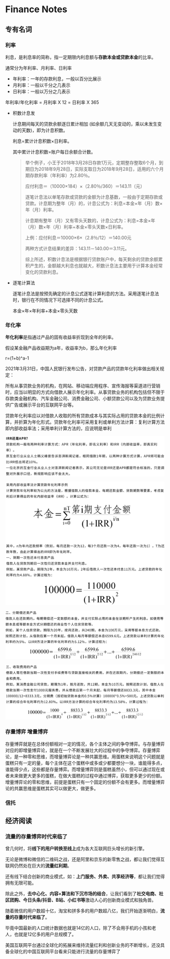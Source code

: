 # Finance Notes



## 专有名词

### 利率

利息，是利息率的简称，指一定期限内利息额与**存款本金或贷款本金**的比率。

通常分为年利率、月利率、日利率

- 年利率：一年的存款利息，一般以百分比展示
- 月利率：一般以千分之几表示
- 日利率：一般以万分之几表示

年利率/年化利率 = 月利率 X 12 = 日利率 X 365

- 积数计息发

  计息期间每天的贷款余额逐日累计相加 (如余额几天无变动的，乘以未发生变动的天数)，即为计息积数。

  利息=累计计息积数×日利率。

  其中累计计息积数=账户每日余额合计数。

  > 举个例子，小王于2018年3月28日存款1万元，定期整存整取6个月，到期日为2018年9月28日，实际支取日为2018年9月28日，适用的六个月期存款利率（年利率）为2.80％。
  >
  > 应付利息＝（10000×184）×（2.80％/360）＝143.11（元）
  >
  > 逐笔计息法以单笔存款或贷款的金额为计息基数，一般由于定期存款或贷款。计息期为整年（月）的，计息公式为：利息=本金×年（月）数×年（月）利率。
  >
  > 计息期有整年（月）又有零头天数的，计息公式为：利息=本金×年（月）数×年（月）利率+本金×零头天数×日利率。
  >
  > 上例：应付利息＝10000×6×（2.8％/12）＝140.00元
  >
  > 两种方式计息结果的差异：143.11－140.00＝3.11元。
  >
  > 综上所述，积数计息法是根据银行贷款账户中，每天剩余的贷款余额累积产生的，金额越大利息也就越大，积数计息法主要用于计算本金经常变化的贷款利息。

- 逐笔计算法

  逐笔计息法是按预先确定的计息公式逐笔计算利息的方法。采用逐笔计息法时，银行在不同情况下可选择不同的计息公式。

  本金×年×年利率+本金×零头天数



### 年化率

**年化利率**是指通过产品的固有收益率折现到全年的利率。

假设某金融产品收益期为a年，收益率为b，那么年化利率

r=(1+b)^a-1



2021年3月31日，中国人民银行发布公告，对贷款产品的贷款年化利率做出相关规定：

所有从事贷款业务的机构，在网站、移动端应用程序、宣传海报等渠道进行营销时，应当以明显的方式向借款人展示年化利率。从事贷款业务的机构包括但不限于存款类金融机构、汽车金融公司、消费金融公司、小额贷款公司以及为贷款业务提供广告或展示平台的互联网平台等。



贷款年化利率应以对借款人收取的所有贷款成本与其实际占用的贷款本金的比例计算，并折算为年化形式。贷款年化利率可采用复利或单利方法计算：复利计算方法即内部收益率法；采用单利计算方法的，应说明是单利

![image-20210729172325680](_images/FinanceNotes.assets/image-20210729172325680.png)

![image-20210729172557429](_images/FinanceNotes.assets/image-20210729172557429.png)

![image-20210729172738147](_images/FinanceNotes.assets/image-20210729172738147.png)

![image-20210729172749867](_images/FinanceNotes.assets/image-20210729172749867.png)

### 存量博弈 增量博弈

​	存量博弈就是在总体份额相对一定的情况，各个主体之间的争夺博弈。与存量博弈对应的即增量博弈论，就是在一个不断发展壮大的过程中的争夺博弈。存量博弈论，是一种零和思维，而增量博弈论是一种共赢思维。用蛋糕来说明这个问题就是蛋糕只有一定的量，每个主体在这个蛋糕中或多或少都要想分一块，谁能得多点，谁能得少点，这些都是存量博弈。而增量博弈则是蛋糕虽然小，但可以通过现在或者未来做更大更多的蛋糕，在做大蛋糕的过程中通过博弈，获取更多更少的份额。增量博弈论的零和思维，前提是蛋糕只有一个固定的份额不会有更多。而增量博弈论的共赢思维是蛋糕其实可以做更大，做更多。

 



### 信托







## 经济阅读

### 流量的存量博弈时代来临了

曾几何时，将**线下的用户转换至线上**成为各大互联网巨头增长的新引擎。

无论是微博和微信的二维码之战，还是阿里和京东的新零售之战，都让我们觉得互联网仍然处在巨大的**流量红利期**。

还有线下结合创新的商业模式，如：**上门服务、外卖、共享经济等**，都让我们觉得拥有无限可能。

除此之外，**去中心化、内容+算法和下沉市场的结合**，让我们看到了**社交电商、社区团购、今日头条/抖音、B站、小红书等**激动人心的创新商业模式和独角兽。

随着微信的用户数超十亿，淘宝和拼多多的用户数超八亿，我们开始逐渐明白，**流量的存量时代来临了**。



毕竟中国最新的人口统计数据也就是14亿的人口，除了不会用手机的小孩和老人，也就是12亿多的用户总规模了。

美国互联网平台通过全球化的拓展来维持流量红利和创新业务的不断增长，还没具备全球化的中国互联网平台看来只能进行流量的存量博弈了































































